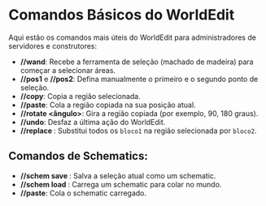 # Comandos Básicos do WorldEdit

Aqui estão os comandos mais úteis do WorldEdit para administradores de servidores e construtores:

- **//wand**: Recebe a ferramenta de seleção (machado de madeira) para começar a selecionar áreas.
- **//pos1** e **//pos2**: Defina manualmente o primeiro e o segundo ponto de seleção.
- **//copy**: Copia a região selecionada.
- **//paste**: Cola a região copiada na sua posição atual.
- **//rotate <ângulo>**: Gira a região copiada (por exemplo, 90, 180 graus).
- **//undo**: Desfaz a última ação do WorldEdit.
- **//replace <bloco1> <bloco2>**: Substitui todos os `bloco1` na região selecionada por `bloco2`.

## Comandos de Schematics:
- **//schem save <nome>**: Salva a seleção atual como um schematic.
- **//schem load <nome>**: Carrega um schematic para colar no mundo.
- **//paste**: Cola o schematic carregado.
